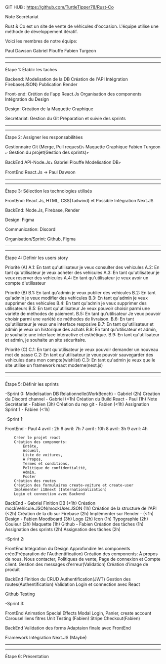 GIT HUB : https://github.com/TurtleTipper78/Rust-Co

Note Secrétariat

Rust & Co est un site de vente de véhicules d'occasion. L'équipe utilise une méthode de développement itératif.

Voici les membres de notre équipe:

Paul Dawson
Gabriel Plouffe
Fabien Turgeon

------------------------------------------------
------------------------------------------------

Ètape 1: Établir les taches

Backend: 
	Modelisation de la DB
	Création de l'API
	Intégration Firebase(JSON)
	Publication Render

Front-end:
	Crétion de l'app React.Js 
	Organisation des components
	Intégration du Design

Design:
	Création de la Maquette Graphique

Secrétariat:
		Gestion du Git 
		Préparation et suivie des sprints

------------------------------------------------
------------------------------------------------

Étape 2: Assigner les responsabilitées

Gestionnaire Git (Merge, Pull request)⤵				   Maquette Graphique
									    Fabien Turgeon ⤶
Gestion du projet(Gestion des sprints)⤴

BackEnd API-Node.Js⤵
				Gabriel Plouffe
Modelisation DB⤴ 

FrontEnd React.Js -> Paul Dawson


------------------------------------------------
------------------------------------------------

Étape 3: Sélection les technologies utilisés

FrontEnd: React.Js, HTML, CSS(Tailwind) et Possible Intégration Next.JS

BackEnd: Node.Js, Firebase, Render

Design: Figma 

Communication: Discord

Organisation/Sprint: Github, Figma


------------------------------------------------
------------------------------------------------

Étape 4: Définir les users story

Priorité (A)
A.1: En tant qu'utilisateur je veux consulter des vehicules
A.2: En tant qu'utilisateur je veux acheter des vehicules
A.3: En tant qu'utilisateur je veux reserver des vehicules
A.4: En tant qu'utilisateur je veux avoir un compte d'utilisateur

Priorité (B)
B.1: En tant qu'admin je veux publier des vehicules
B.2: En tant qu'admin je veux modifier des vehicules
B.3: En tant qu'admin je veux supprimer des vehicules
B.4: En tant qu'admin je veux supprimer des utilisateurs
B.5: En tant qu'utilisateur Je veux pouvoir choisir parmi une variété de méthodes de paiement.
B.5: En tant qu'utilisateur Je veux pouvoir choisir parmi une variété de méthodes de livraison.
B.6: En tant qu'utilisateur je veux une interface resposive
B.7: En tant qu'utilisateur et admin je veux un historique des achats
B.8: En tant qu'utilisateur et admin, je souhaite une interface intéractive et esthétique.
B.9: En tant qu'utilisateur et admin, je souhaite un site sécuritaire.

Priorité (C)
C.1: En tant qu'utilisateur je veux pouvoir demander un nouveau mot de passe
C.2: En tant qu'utilisateur je veux pouvoir sauvegarder des vehicules dans mon compte(wishlist)
C.3: En tant qu'admin je veux que le site utilise un framework react moderne(next.js)


------------------------------------------------
------------------------------------------------

Étape 5: Définir les sprints

-Sprint 0:
		Modelisation DB Relationnelle(WorkBench) - Gabriel (2h)
		Création du Discord channel - Gabriel (<1h)
		Création du Build React - Paul (1h)
		Note Secrétariat - Fabien (3h)
		Création du rep git - Fabien (<1h)
		Assignation Sprint 1 - Fabien (<1h)
		
-Sprint 1:

FrontEnd - Paul
			4 avril : 2h
			6 avril: 7h
			7 avril : 10h
			8 avril: 3h
			9 avril: 4h

		Créer le projet react
		Création des components: 
			Entête, 
			Accueil, 
			Liste de voitures, 
			À Propos, 
			Termes et conditions, 
			Politique de confidentialité, 
			Admin,
			Footer
		Création des routes
		Création des formulaires create-voiture et create-user
		Implémenter i18next (Internationalization)
		Login et connection avec Backend
			
BackEnd - Gabriel
		Finition DB (<1h)
		Création mockVehicule.JSON/mockUser.JSON (1h)
		Création de la structure de l'API (<2h)
		Création de la db sur Firebase (2h)
		Implémenter sur Render - (<1h)
Design - Fabien
		Moodboard (3h)
		Logo (2h)
		Icon (1h)
		Typographie (2h)
		Couleur (2h)
		Maquette (1h)
Github - Fabien
		Création des tâches (1h)
		Assignation des sprints (2h)
		Assignation des tâches (2h)

-Sprint 2:

FrontEnd 
		Intégration du Design
		Approfondire les components crée(Préparation de l'Authentification)
		Création des components: À propos de nous, Nous contacter, Politiques de vente, Page de connexion et Compte client.
		Gestion des messages d'erreur(Validation)
		Création d'image de produit

BackEnd
		Finition du CRUD
		Authentification(JWT)
		Gestion des routes(Authentification)
		Validation Login et connection avec React

Github 
	  	Testing		

-Sprint 3:

FrontEnd 
		Animation
		Special Effects
		Modal Login, Panier, create account
		Carousel liens fitres
		Unit Testing (Fabien)
		Stripe Checkout(Fabien)

BackEnd
		Validation des forms
		Adaptaion finale avec FrontEnd

Framework
		Intégration Next.JS (Maybe)


------------------------------------------------
------------------------------------------------

Étape 6: Présentation
